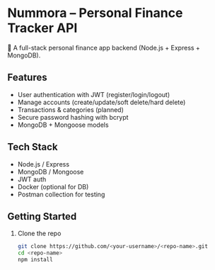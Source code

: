 # Nummora – Personal Finance Tracker API

🚀 A full-stack personal finance app backend (Node.js + Express + MongoDB).

## Features
- User authentication with JWT (register/login/logout)
- Manage accounts (create/update/soft delete/hard delete)
- Transactions & categories (planned)
- Secure password hashing with bcrypt
- MongoDB + Mongoose models

## Tech Stack
- Node.js / Express
- MongoDB / Mongoose
- JWT auth
- Docker (optional for DB)
- Postman collection for testing

## Getting Started
1. Clone the repo
   ```bash
   git clone https://github.com/<your-username>/<repo-name>.git
   cd <repo-name>
   npm install
